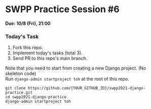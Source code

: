 # SWPP Practice Session #6

**Due: 10/8 (Fri), 21:00**

### Today's Task
1. Fork this repo.
2. Implement today's tasks (total 3).
3. Send PR to this repo's main branch.

Note that you need to start from creating a new Django project. (No skeleton code)       
Run `django-admin startproject toh` at the root of this repo. 

```
git clone https://github.com/{YOUR_GITHUB_ID}/swpp2021-django-practice.git
cd swpp2021-django-practice
django-admin startproject toh
```
